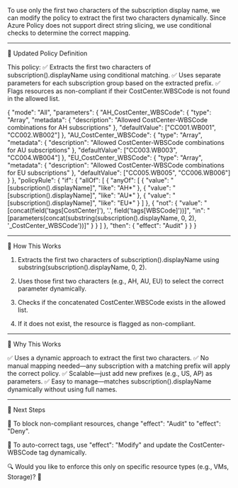 To use only the first two characters of the subscription display name, we can modify the policy to extract the first two characters dynamically. Since Azure Policy does not support direct string slicing, we use conditional checks to determine the correct mapping.


---

🔹 Updated Policy Definition

This policy: ✅ Extracts the first two characters of subscription().displayName using conditional matching.
✅ Uses separate parameters for each subscription group based on the extracted prefix.
✅ Flags resources as non-compliant if their CostCenter.WBSCode is not found in the allowed list.

{
  "mode": "All",
  "parameters": {
    "AH_CostCenter_WBSCode": {
      "type": "Array",
      "metadata": {
        "description": "Allowed CostCenter-WBSCode combinations for AH subscriptions"
      },
      "defaultValue": ["CC001.WB001", "CC002.WB002"]
    },
    "AU_CostCenter_WBSCode": {
      "type": "Array",
      "metadata": {
        "description": "Allowed CostCenter-WBSCode combinations for AU subscriptions"
      },
      "defaultValue": ["CC003.WB003", "CC004.WB004"]
    },
    "EU_CostCenter_WBSCode": {
      "type": "Array",
      "metadata": {
        "description": "Allowed CostCenter-WBSCode combinations for EU subscriptions"
      },
      "defaultValue": ["CC005.WB005", "CC006.WB006"]
    }
  },
  "policyRule": {
    "if": {
      "allOf": [
        {
          "anyOf": [
            {
              "value": "[subscription().displayName]",
              "like": "AH*"
            },
            {
              "value": "[subscription().displayName]",
              "like": "AU*"
            },
            {
              "value": "[subscription().displayName]",
              "like": "EU*"
            }
          ]
        },
        {
          "not": {
            "value": "[concat(field('tags[CostCenter]'), '.', field('tags[WBSCode]'))]",
            "in": "[parameters(concat(substring(subscription().displayName, 0, 2), '_CostCenter_WBSCode'))]"
          }
        }
      ]
    },
    "then": {
      "effect": "Audit"
    }
  }
}


---

🔹 How This Works

1. Extracts the first two characters of subscription().displayName using substring(subscription().displayName, 0, 2).


2. Uses those first two characters (e.g., AH, AU, EU) to select the correct parameter dynamically.


3. Checks if the concatenated CostCenter.WBSCode exists in the allowed list.


4. If it does not exist, the resource is flagged as non-compliant.




---

🔹 Why This Works

✅ Uses a dynamic approach to extract the first two characters.
✅ No manual mapping needed—any subscription with a matching prefix will apply the correct policy.
✅ Scalable—just add new prefixes (e.g., US, AP) as parameters.
✅ Easy to manage—matches subscription().displayName dynamically without using full names.


---

🔹 Next Steps

🚀 To block non-compliant resources, change "effect": "Audit" to "effect": "Deny".

🔄 To auto-correct tags, use "effect": "Modify" and update the CostCenter-WBSCode tag dynamically.

🔍 Would you like to enforce this only on specific resource types (e.g., VMs, Storage)? 🚀


